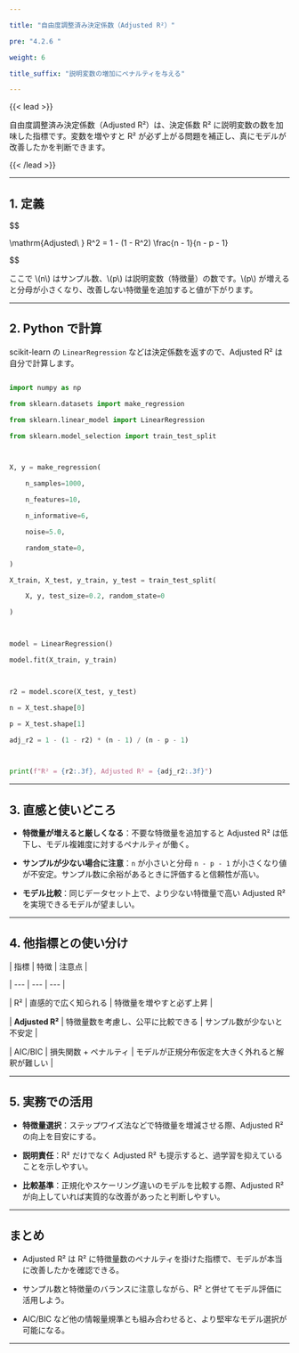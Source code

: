 ```yaml
---

title: "自由度調整済み決定係数（Adjusted R²）"

pre: "4.2.6 "

weight: 6

title_suffix: "説明変数の増加にペナルティを与える"

---
```




{{< lead >}}

自由度調整済み決定係数（Adjusted R²）は、決定係数 R² に説明変数の数を加味した指標です。変数を増やすと R² が必ず上がる問題を補正し、真にモデルが改善したかを判断できます。

{{< /lead >}}



---



## 1. 定義



$$

\mathrm{Adjusted\ } R^2 = 1 - (1 - R^2) \frac{n - 1}{n - p - 1}

$$



ここで \\(n\\) はサンプル数、\\(p\\) は説明変数（特徴量）の数です。\\(p\\) が増えると分母が小さくなり、改善しない特徴量を追加すると値が下がります。



---



## 2. Python で計算



scikit-learn の `LinearRegression` などは決定係数を返すので、Adjusted R² は自分で計算します。



```python

import numpy as np

from sklearn.datasets import make_regression

from sklearn.linear_model import LinearRegression

from sklearn.model_selection import train_test_split



X, y = make_regression(

    n_samples=1000,

    n_features=10,

    n_informative=6,

    noise=5.0,

    random_state=0,

)

X_train, X_test, y_train, y_test = train_test_split(

    X, y, test_size=0.2, random_state=0

)



model = LinearRegression()

model.fit(X_train, y_train)



r2 = model.score(X_test, y_test)

n = X_test.shape[0]

p = X_test.shape[1]

adj_r2 = 1 - (1 - r2) * (n - 1) / (n - p - 1)



print(f"R² = {r2:.3f}, Adjusted R² = {adj_r2:.3f}")

```



---



## 3. 直感と使いどころ



- **特徴量が増えると厳しくなる**：不要な特徴量を追加すると Adjusted R² は低下し、モデル複雑度に対するペナルティが働く。

- **サンプルが少ない場合に注意**：`n` が小さいと分母 `n - p - 1` が小さくなり値が不安定。サンプル数に余裕があるときに評価すると信頼性が高い。

- **モデル比較**：同じデータセット上で、より少ない特徴量で高い Adjusted R² を実現できるモデルが望ましい。



---



## 4. 他指標との使い分け



| 指標 | 特徴 | 注意点 |

| --- | --- | --- |

| R² | 直感的で広く知られる | 特徴量を増やすと必ず上昇 |

| **Adjusted R²** | 特徴量数を考慮し、公平に比較できる | サンプル数が少ないと不安定 |

| AIC/BIC | 損失関数 + ペナルティ | モデルが正規分布仮定を大きく外れると解釈が難しい |



---



## 5. 実務での活用



- **特徴量選択**：ステップワイズ法などで特徴量を増減させる際、Adjusted R² の向上を目安にする。

- **説明責任**：R² だけでなく Adjusted R² も提示すると、過学習を抑えていることを示しやすい。

- **比較基準**：正規化やスケーリング違いのモデルを比較する際、Adjusted R² が向上していれば実質的な改善があったと判断しやすい。



---



## まとめ



- Adjusted R² は R² に特徴量数のペナルティを掛けた指標で、モデルが本当に改善したかを確認できる。

- サンプル数と特徴量のバランスに注意しながら、R² と併せてモデル評価に活用しよう。

- AIC/BIC など他の情報量規準とも組み合わせると、より堅牢なモデル選択が可能になる。



---

